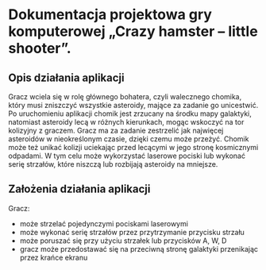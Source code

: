 # Dokumentacja projektowa gry komputerowej „Crazy hamster – little shooter”.
## Opis działania aplikacji
Gracz wciela się w rolę głównego bohatera, czyli walecznego chomika, który musi zniszczyć wszystkie asteroidy, mające za zadanie go unicestwić.
Po uruchomieniu aplikacji chomik jest zrzucany na środku mapy galaktyki, natomiast asteroidy lecą w różnych kierunkach, mogąc wskoczyć na tor kolizyjny z graczem. Gracz ma za zadanie zestrzelić jak najwięcej asteroidów w nieokreślonym czasie, dzięki czemu może przeżyć. Chomik może też unikać kolizji uciekając przed lecącymi w jego stronę kosmicznymi odpadami. W tym celu może wykorzystać laserowe pociski lub wykonać serię strzałów, które niszczą lub rozbijają asteroidy na mniejsze. 

## Założenia działania aplikacji
Gracz:
* może strzelać pojedynczymi pociskami laserowymi
* może wykonać serię strzałów przez przytrzymanie przycisku strzału
* może poruszać się przy użyciu strzałek lub przycisków A, W, D
* gracz może przedostawać się na przeciwną stronę galaktyki przenikając przez krańce ekranu
